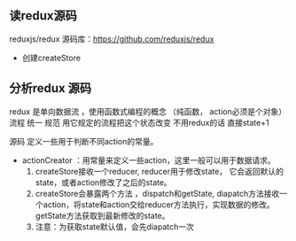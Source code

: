 ## 读redux源码

reduxjs/redux 源码库：https://github.com/reduxjs/redux

- 创建createStore

## 分析redux 源码 
redux 是单向数据流 ，使用函数式编程的概念 （纯函数， action必须是个对象）
流程 统一 规范 用它规定的流程把这个状态改变 
不用redux的话 直接state+1 

源码 
定义一些用于判断不同action的常量。
- actionCreator  ：用常量来定义一些action，这里一般可以用于数据请求。
    1. createStore接收一个reducer, reducer用于修改state，
        它会返回默认的state，或者action修改了之后的state。
    2. createStore会暴露两个方法 ，dispatch和getState, 
        diapatch方法接收一个action，将state和action交给reducer方法执行，实现数据的修改。
        getState方法获取到最新修改的state。
    3. 注意：为获取state默认值，会先diapatch一次